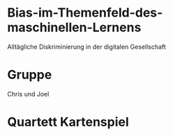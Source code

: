 # Bias-im-Themenfeld-des-maschinellen-Lernens
Alltägliche Diskriminierung in der digitalen Gesellschaft
# Gruppe
Chris und Joel
# Quartett Kartenspiel

